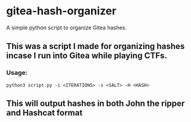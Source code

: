 # gitea-hash-organizer
A simple python script to organize Gitea hashes.

## This was a script I made for organizing hashes incase I run into Gitea while playing CTFs. 

### Usage:

``python3 script.py -i <ITERATIONS> -s <SALT> -H <HASH>``

## This will output hashes in both John the ripper and Hashcat format
